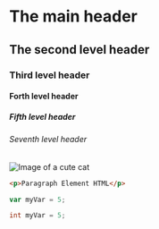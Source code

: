 # The main header 
## The second level header 
### Third level header 
#### Forth level header 
##### Fifth level header 
###### Seventh level header

![Image of a cute cat](https://images.unsplash.com/photo-1615789591457-74a63395c990?q=80&w=2187&auto=format&fit=crop&ixlib=rb-4.0.3&ixid=M3wxMjA3fDB8MHxwaG90by1wYWdlfHx8fGVufDB8fHx8fA%3D%3Dhttps://images.unsplash.com/photo-1615789591457-74a63395c990?q=80&w=2187&auto=format&fit=crop&ixlib=rb-4.0.3&ixid=M3wxMjA3fDB8MHxwaG90by1wYWdlfHx8fGVufDB8fHx8fA%3D%3D)

```HTML
<p>Paragraph Element HTML</p>
```
```javascript
var myVar = 5;
```
```java
int myVar = 5;
```
